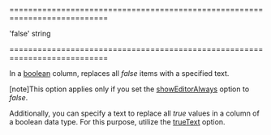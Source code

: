 <!--**
/*-------------------------------------------
    Auto-generated file. Do not modify.
-------------------------------------------

**-->
===========================================================================
<!--default-->'false'<!--/default-->
<!--type-->string<!--/type-->
===========================================================================

<!--shortDescription-->
In a [boolean]({basewidgetpath}/Configuration/columns/#dataType) column, replaces all *false* items with a specified text.
<!--/shortDescription-->

<!--fullDescription-->
[note]This option applies only if you set the [showEditorAlways]({basewidgetpath}/Configuration/columns/#showEditorAlways) option to *false*.

Additionally, you can specify a text to replace all *true* values in a column of a boolean data type. For this purpose, utilize the [trueText]({basewidgetpath}/Configuration/columns/#trueText) option.
<!--/fullDescription-->